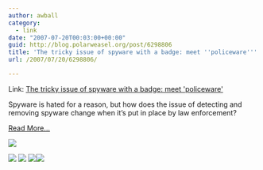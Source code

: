 ```yaml
---
author: awball
category:
  - link
date: "2007-07-20T00:03:00+00:00"
guid: http://blog.polarweasel.org/post/6298806
title: 'The tricky issue of spyware with a badge: meet ''policeware'''
url: /2007/07/20/6298806/

---
```

Link: [The tricky issue of spyware with a badge: meet 'policeware'](http://feeds.arstechnica.com/~r/arstechnica/BAaf/~3/135507963/20070719-will-security-firms-avoid-detecting-government-spyware.html)

Spyware is hated for a reason, but how does the issue of detecting and removing spyware change when it’s put in place by law enforcement?

[Read More…](http://arstechnica.com/news.ars/post/20070719-will-security-firms-avoid-detecting-government-spyware.html)

[![](http://feeds.arstechnica.com/~a/arstechnica/BAaf?i=ZLJYZQ)](http://feeds.arstechnica.com/~a/arstechnica/BAaf?a=ZLJYZQ)

 [![](http://feeds.arstechnica.com/~f/arstechnica/BAaf?i=GTCQDqo4)](http://feeds.arstechnica.com/~f/arstechnica/BAaf?a=GTCQDqo4) [![](http://feeds.arstechnica.com/~f/arstechnica/BAaf?i=zvyWz0p3)](http://feeds.arstechnica.com/~f/arstechnica/BAaf?a=zvyWz0p3) [![](http://feeds.arstechnica.com/~f/arstechnica/BAaf?i=7Z4QLry1)](http://feeds.arstechnica.com/~f/arstechnica/BAaf?a=7Z4QLry1)![](http://feeds.arstechnica.com/~r/arstechnica/BAaf/~4/135507963)

